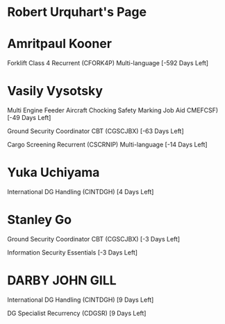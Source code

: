 # Robert Urquhart's Page




# Amritpaul Kooner


Forklift Class 4 Recurrent (CFORK4P) Multi-language [-592 Days Left]



# Vasily Vysotsky


Multi Engine Feeder Aircraft Chocking Safety Marking Job Aid  CMEFCSF) [-49 Days Left]

Ground Security Coordinator CBT (CGSCJBX) [-63 Days Left]

Cargo Screening Recurrent (CSCRNIP) Multi-language [-14 Days Left]



# Yuka Uchiyama


International DG Handling (CINTDGH) [4 Days Left]



# Stanley Go


Ground Security Coordinator CBT (CGSCJBX) [-3 Days Left]

Information Security Essentials [-3 Days Left]



# DARBY JOHN GILL


International DG Handling (CINTDGH) [9 Days Left]

DG Specialist Recurrency (CDGSR) [9 Days Left]



